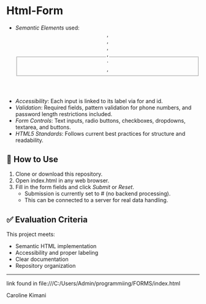 # Html-Form
- *Semantic Elements* used: <header>, <main>, <form>, <fieldset>, <legend>, <footer>.
- *Accessibility*: Each input is linked to its label via for and id.
- *Validation*: Required fields, pattern validation for phone numbers, and password length restrictions included.
- *Form Controls*: Text inputs, radio buttons, checkboxes, dropdowns, textarea, and buttons.
- *HTML5 Standards*: Follows current best practices for structure and readability.

## 🚀 How to Use
1. Clone or download this repository.
2. Open index.html in any web browser.
3. Fill in the form fields and click *Submit* or *Reset*.
   - Submission is currently set to # (no backend processing).
   - This can be connected to a server for real data handling.

## ✅ Evaluation Criteria
This project meets:
- Semantic HTML implementation
- Accessibility and proper labeling
- Clear documentation
- Repository organization

---
link found in file:///C:/Users/Admin/programmiing/FORMS/index.html

Caroline Kimani

